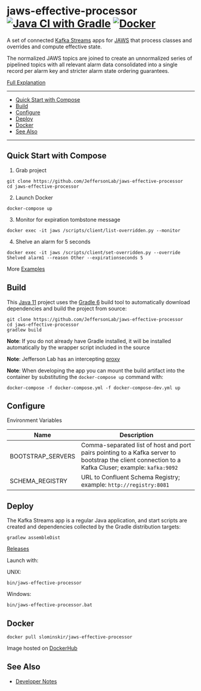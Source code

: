 # jaws-effective-processor [![Java CI with Gradle](https://github.com/JeffersonLab/jaws-effective-processor/workflows/Java%20CI%20with%20Gradle/badge.svg)](https://github.com/JeffersonLab/jaws-effective-processor/actions?query=workflow%3A%22Java+CI+with+Gradle%22) [![Docker](https://img.shields.io/docker/v/slominskir/jaws-effective-processor?sort=semver&label=DockerHub)](https://hub.docker.com/r/slominskir/jaws-effective-processor)
A set of connected [Kafka Streams](https://kafka.apache.org/documentation/streams/) apps for [JAWS](https://github.com/JeffersonLab/jaws) that process classes and overrides and compute effective state.  

The normalized JAWS topics are joined to create an unnormalized series of pipelined topics with all relevant alarm data consolidated into a single record per alarm key and stricter alarm state ordering guarantees.

[Full Explanation](https://github.com/JeffersonLab/jaws/wiki/Software-Design#alarm-processor)

---
 - [Quick Start with Compose](https://github.com/JeffersonLab/jaws-effective-processor#quick-start-with-compose)
 - [Build](https://github.com/JeffersonLab/jaws-effective-processor#build)
 - [Configure](https://github.com/JeffersonLab/jaws-effective-processor#configure)
 - [Deploy](https://github.com/JeffersonLab/jaws-effective-processor#deploy)
 - [Docker](https://github.com/JeffersonLab/jaws-effective-processor#docker)
 - [See Also](https://github.com/JeffersonLab/jaws-effective-processor#see-also)
 ---

## Quick Start with Compose 
1. Grab project
```
git clone https://github.com/JeffersonLab/jaws-effective-processor
cd jaws-effective-processor
```
2. Launch Docker
```
docker-compose up
```
3. Monitor for expiration tombstone message 
```
docker exec -it jaws /scripts/client/list-overridden.py --monitor 
```
4. Shelve an alarm for 5 seconds
```
docker exec -it jaws /scripts/client/set-overridden.py --override Shelved alarm1 --reason Other --expirationseconds 5
```

More [Examples](https://github.com/JeffersonLab/jaws-effective-processor/wiki/Examples)

## Build
This [Java 11](https://adoptopenjdk.net/) project uses the [Gradle 6](https://gradle.org/) build tool to automatically download dependencies and build the project from source:

```
git clone https://github.com/JeffersonLab/jaws-effective-processor
cd jaws-effective-processor
gradlew build
```
**Note**: If you do not already have Gradle installed, it will be installed automatically by the wrapper script included in the source

**Note**: Jefferson Lab has an intercepting [proxy](https://gist.github.com/slominskir/92c25a033db93a90184a5994e71d0b78)

**Note**: When developing the app you can mount the build artifact into the container by substituting the `docker-compose up` command with:
```
docker-compose -f docker-compose.yml -f docker-compose-dev.yml up
```

## Configure
Environment Variables

| Name | Description |
|---|---|
| BOOTSTRAP_SERVERS | Comma-separated list of host and port pairs pointing to a Kafka server to bootstrap the client connection to a Kafka Cluser; example: `kafka:9092` |
| SCHEMA_REGISTRY | URL to Confluent Schema Registry; example: `http://registry:8081` |

## Deploy
The Kafka Streams app is a regular Java application, and start scripts are created and dependencies collected by the Gradle distribution targets:

```
gradlew assembleDist
```

[Releases](https://github.com/JeffersonLab/jaws-effective-processor/releases)

Launch with:

UNIX:
```
bin/jaws-effective-processor
```
Windows:
```
bin/jaws-effective-processor.bat
```

## Docker
```
docker pull slominskir/jaws-effective-processor
```
Image hosted on [DockerHub](https://hub.docker.com/r/slominskir/jaws-effective-processor)

## See Also
   - [Developer Notes](https://github.com/JeffersonLab/jaws-effective-processor/wiki/Developer-Notes)
